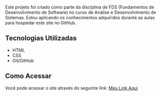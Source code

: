 Este projeto foi criado como parte da disciplina de FDS (Fundamentos de Desenvolvimento de Software) no curso de Análise e Desenvolvimento de Sistemas. Estou aplicando os conhecimentos adquiridos durante as aulas para hospedar este site no GitHub.

## Tecnologias Utilizadas

- HTML
- CSS
- Git/GitHub

## Como Acessar

Você pode acessar o site através do seguinte link: [Meu Link Aqui]()
